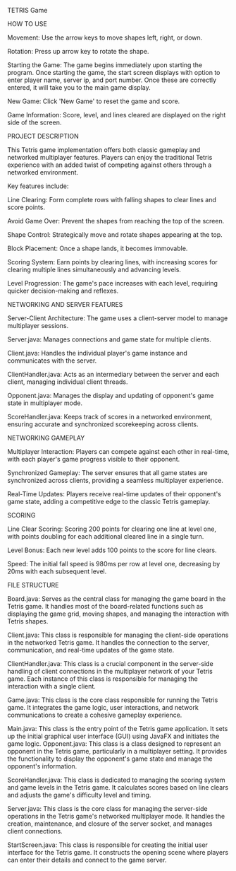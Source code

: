 TETRIS Game


HOW TO USE


Movement: Use the arrow keys to move shapes left, right, or down.

Rotation: Press up arrow key to rotate the shape.

Starting the Game: The game begins immediately upon starting the program. 
Once starting the game, the start screen displays with option to enter player name, server ip, and port number. 
Once these are correctly entered, it will take you to the main game display.

New Game: Click 'New Game' to reset the game and score.

Game Information: Score, level, and lines cleared are displayed on the right side of the screen.


PROJECT DESCRIPTION

This Tetris game implementation offers both classic gameplay and networked multiplayer features. 
Players can enjoy the traditional Tetris experience with an added twist of competing against others through a networked environment. 


Key features include:

Line Clearing: Form complete rows with falling shapes to clear lines and score points.

Avoid Game Over: Prevent the shapes from reaching the top of the screen.

Shape Control: Strategically move and rotate shapes appearing at the top.

Block Placement: Once a shape lands, it becomes immovable.

Scoring System: Earn points by clearing lines, with increasing scores for clearing multiple lines simultaneously and advancing levels.

Level Progression: The game's pace increases with each level, requiring quicker decision-making and reflexes.



NETWORKING AND SERVER FEATURES


Server-Client Architecture: The game uses a client-server model to manage multiplayer sessions.

Server.java: Manages connections and game state for multiple clients.

Client.java: Handles the individual player's game instance and communicates with the server.

ClientHandler.java: Acts as an intermediary between the server and each client, managing individual client threads.

Opponent.java: Manages the display and updating of opponent's game state in multiplayer mode.

ScoreHandler.java: Keeps track of scores in a networked environment, ensuring accurate and synchronized scorekeeping across clients.



NETWORKING GAMEPLAY


Multiplayer Interaction: Players can compete against each other in real-time, with each player's game progress visible to their opponent.

Synchronized Gameplay: The server ensures that all game states are synchronized across clients, providing a seamless multiplayer experience.

Real-Time Updates: Players receive real-time updates of their opponent's game state, adding a competitive edge to the classic Tetris gameplay.



SCORING


Line Clear Scoring: Scoring 200 points for clearing one line at level one, with points doubling for each additional cleared line in a single turn.

Level Bonus: Each new level adds 100 points to the score for line clears.

Speed: The initial fall speed is 980ms per row at level one, decreasing by 20ms with each subsequent level.



FILE STRUCTURE

Board.java: Serves as the central class for managing the game board in the Tetris game. 
It handles most of the board-related functions such as displaying the game grid, moving shapes, and managing the interaction with Tetris shapes.


Client.java: This class is responsible for managing the client-side operations in the networked Tetris game. 
It handles the connection to the server, communication, and real-time updates of the game state.


ClientHandler.java: This class is a crucial component in the server-side handling of client connections in the multiplayer network of your Tetris game. 
Each instance of this class is responsible for managing the interaction with a single client.


Game.java: This class is the core class responsible for running the Tetris game. 
It integrates the game logic, user interactions, and network communications to create a cohesive gameplay experience.


Main.java: This class is the entry point of the Tetris game application. 
It sets up the initial graphical user interface (GUI) using JavaFX and initiates the game logic.
Opponent.java: This class is a class designed to represent an opponent in the Tetris game, particularly in a multiplayer setting. 
It provides the functionality to display the opponent's game state and manage the opponent's information.


ScoreHandler.java: This class is dedicated to managing the scoring system and game levels in the Tetris game. 
It calculates scores based on line clears and adjusts the game's difficulty level and timing.


Server.java: This class is the core class for managing the server-side operations in the Tetris game's networked multiplayer mode.
It handles the creation, maintenance, and closure of the server socket, and manages client connections.


StartScreen.java: This class is responsible for creating the initial user interface for the Tetris game. 
It constructs the opening scene where players can enter their details and connect to the game server.